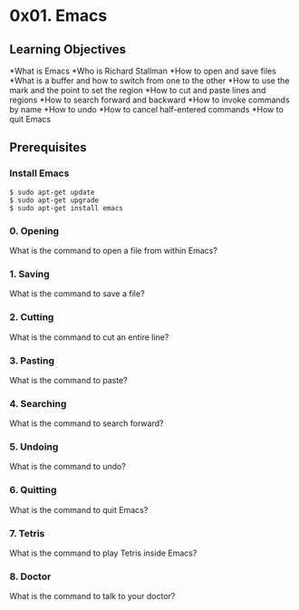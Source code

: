 # 0x01. Emacs

## Learning Objectives
*What is Emacs
*Who is Richard Stallman
*How to open and save files
*What is a buffer and how to switch from one to the other
*How to use the mark and the point to set the region
*How to cut and paste lines and regions
*How to search forward and backward
*How to invoke commands by name
*How to undo
*How to cancel half-entered commands
*How to quit Emacs

## Prerequisites
### Install Emacs
```
$ sudo apt-get update
$ sudo apt-get upgrade
$ sudo apt-get install emacs
```
### 0. Opening
What is the command to open a file from within Emacs?
### 1. Saving
What is the command to save a file?
### 2. Cutting
What is the command to cut an entire line?
### 3. Pasting
What is the command to paste?
### 4. Searching
What is the command to search forward?
### 5. Undoing
What is the command to undo?
### 6. Quitting
What is the command to quit Emacs?
### 7. Tetris
What is the command to play Tetris inside Emacs?
### 8. Doctor
What is the command to talk to your doctor?
